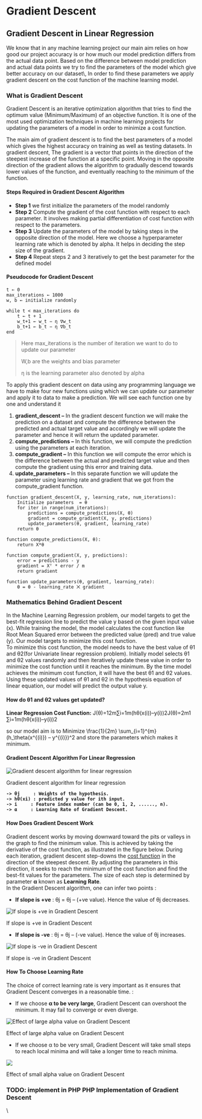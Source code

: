 # Gradient Descent

## Gradient Descent in Linear Regression

We know that in any machine learning project our main aim relies on how good our project accuracy is or how much our model prediction differs from the actual data point. Based on the difference between model prediction and actual data points we try to find the parameters of the model which give better accuracy on our dataset\\, In order to find these parameters we apply gradient descent on the cost function of the machine learning model.&#x20;

### What is Gradient Descent

Gradient Descent is an iterative optimization algorithm that tries to find the optimum value (Minimum/Maximum) of an objective function. It is one of the most used optimization techniques in machine learning projects for updating the parameters of a model in order to minimize a cost function. &#x20;

The main aim of gradient descent is to find the best parameters of a model which gives the highest accuracy on training as well as testing datasets. In gradient descent, The gradient is a vector that points in the direction of the steepest increase of the function at a specific point. Moving in the opposite direction of the gradient allows the algorithm to gradually descend towards lower values of the function, and eventually reaching to the minimum of the function.

#### Steps Required in Gradient Descent Algorithm&#x20;

* **Step 1** we first initialize the parameters of the model randomly&#x20;
* **Step 2** Compute the gradient of the cost function with respect to each parameter. It involves making partial differentiation of cost function with respect to the parameters.&#x20;
* **Step 3** Update the parameters of the model by taking steps in the opposite direction of the model. Here we choose a hyperparameter learning rate which is denoted by alpha. It helps in deciding the step size of the gradient.&#x20;
* **Step 4** Repeat steps 2 and 3 iteratively to get the best parameter for the defined model&#x20;

#### Pseudocode for Gradient Descent&#x20;

```
t ← 0
max_iterations ← 1000
w, b ← initialize randomly

while t < max_iterations do
    t ← t + 1
    w_t+1 ← w_t − η ∇w_t
    b_t+1 ← b_t − η ∇b_t
end
```

> Here    max\_iterations is the number of iteration we want to do to update our parameter&#x20;
>
> W,b are the weights and bias parameter&#x20;
>
> η is the learning parameter also denoted by alpha &#x20;

To apply this gradient descent on data using any programming language we have to make four new functions using which we can update our parameter and apply it to data to make a prediction. We will see each function one by one and understand it&#x20;

1. &#x20;**gradient\_descent –** In the gradient descent function we will make the prediction on a dataset and compute the difference between the predicted and actual target value and accordingly we will update the parameter and hence it will return the updated parameter.
2. **compute\_predictions –** In this function, we will compute the prediction using the parameters at each iteration.
3. **compute\_gradient –** In this function we will compute the error which is the difference between the actual and predicted target value and then compute the gradient using this error and training data.&#x20;
4. **update\_parameters –** In this separate function we will update the parameter using learning rate and gradient that we got from the compute\_gradient function.&#x20;

```
function gradient_descent(X, y, learning_rate, num_iterations):
    Initialize parameters  = θ
    for iter in range(num_iterations):
        predictions = compute_predictions(X, θ)
        gradient = compute_gradient(X, y, predictions)
        update_parameters(θ, gradient, learning_rate)
    return θ

function compute_predictions(X, θ):
    return X*θ

function compute_gradient(X, y, predictions):
    error = predictions - y
    gradient = Xᵀ * error / m
    return gradient

function update_parameters(θ, gradient, learning_rate):
    θ = θ - learning_rate ⨉ gradient
```

### Mathematics Behind Gradient Descent&#x20;

In the Machine Learning Regression problem, our model targets to get the best-fit regression line to predict the value y based on the given input value (x). While training the model, the model calculates the cost function like Root Mean Squared error between the predicted value (pred) and true value (y). Our model targets to minimize this cost function. \
To minimize this cost function, the model needs to have the best value of θ1 and θ2(for Univariate linear regression problem). Initially model selects θ1 and θ2 values randomly and then iteratively update these value in order to minimize the cost function until it reaches the minimum. By the time model achieves the minimum cost function, it will have the best θ1 and θ2 values. Using these updated values of θ1 and θ2 in the hypothesis equation of linear equation, our model will predict the output value y. &#x20;

#### **How do θ1 and θ2 values get updated?** &#x20;

**Linear Regression Cost Function:** J(θ)=12m∑i=1m(hθ(x(i))–y(i))2J(θ)=2m1​∑i=1m​(hθ​(x(i))–y(i))2

so our model aim is to Minimize  \frac{1}{2m} \sum\_{i=1}^{m} (h\_\theta(x^{(i)}) – y^{(i)})^2  and store the parameters which makes it minimum.&#x20;

#### **Gradient Descent Algorithm For Linear Regression**&#x20;

![Gradient descent algorithm for linear regression](https://media.geeksforgeeks.org/wp-content/uploads/Cost-Function.jpg)

Gradient descent algorithm for linear regression&#x20;

<pre><code><strong>-> θj     : Weights of the hypothesis.
</strong><strong>-> hθ(xi) : predicted y value for ith input.
</strong><strong>-> i     : Feature index number (can be 0, 1, 2, ......, n).
</strong><strong>-> α     : Learning Rate of Gradient Descent.
</strong></code></pre>

#### How Does Gradient Descent Work &#x20;

Gradient descent works by moving downward toward the pits or valleys in the graph to find the minimum value. This is achieved by taking the derivative of the cost function, as illustrated in the figure below. During each iteration, gradient descent step-downs the [cost function](https://www.geeksforgeeks.org/ml-cost-function-in-logistic-regression/) in the direction of the steepest descent. By adjusting the parameters in this direction, it seeks to reach the minimum of the cost function and find the best-fit values for the parameters. The size of each step is determined by parameter **α** known as **Learning Rate**. \
In the Gradient Descent algorithm, one can infer two points :&#x20;

* **If slope is +ve** : θj = θj – (+ve value). Hence the value of θj decreases.

![If slope is +ve in Gradient Descent](https://media.geeksforgeeks.org/wp-content/uploads/theta-decrease.jpg)

If slope is +ve in Gradient Descent&#x20;

* **If slope is -ve** : θj = θj – (-ve value). Hence the value of θj increases.

![If slope is -ve in Gradient Descent](https://media.geeksforgeeks.org/wp-content/uploads/theta-increase.jpg)

If slope is -ve in Gradient Descent&#x20;

#### How To Choose Learning Rate&#x20;

The choice of correct learning rate is very important as it ensures that Gradient Descent converges in a reasonable time. :&#x20;

* If we choose **α to be very large**, Gradient Descent can overshoot the minimum. It may fail to converge or even diverge. \
  &#x20;

![Effect of large alpha value on Gradient Descent](https://media.geeksforgeeks.org/wp-content/uploads/big-learning.jpg)

Effect of large alpha value on Gradient Descent&#x20;

* If we choose α to be very small, Gradient Descent will take small steps to reach local minima and will take a longer time to reach minima. \
  &#x20;

![](https://media.geeksforgeeks.org/wp-content/uploads/small-learning.jpg)

Effect of small alpha value on Gradient Descent&#x20;

### &#x20; TODO: implement in PHP PHP Implementation of Gradient Descent&#x20;

\
